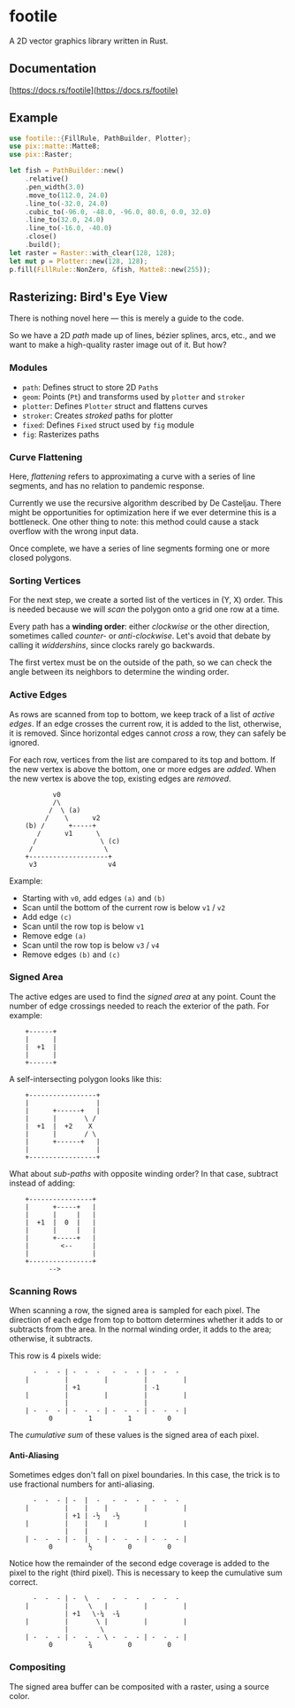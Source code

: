 # footile
A 2D vector graphics library written in Rust.

## Documentation
[https://docs.rs/footile](https://docs.rs/footile)

## Example
```rust
use footile::{FillRule, PathBuilder, Plotter};
use pix::matte::Matte8;
use pix::Raster;

let fish = PathBuilder::new()
    .relative()
    .pen_width(3.0)
    .move_to(112.0, 24.0)
    .line_to(-32.0, 24.0)
    .cubic_to(-96.0, -48.0, -96.0, 80.0, 0.0, 32.0)
    .line_to(32.0, 24.0)
    .line_to(-16.0, -40.0)
    .close()
    .build();
let raster = Raster::with_clear(128, 128);
let mut p = Plotter::new(128, 128);
p.fill(FillRule::NonZero, &fish, Matte8::new(255));
```

## Rasterizing: Bird's Eye View

There is nothing novel here — this is merely a guide to the code.

So we have a 2D *path* made up of lines, bézier splines, arcs, etc., and we want
to make a high-quality raster image out of it.  But how?

### Modules

* `path`: Defines struct to store 2D `Path`s
* `geom`: Points (`Pt`) and transforms used by `plotter` and `stroker`
* `plotter`: Defines `Plotter` struct and flattens curves
* `stroker`: Creates *stroked* paths for plotter
* `fixed`: Defines `Fixed` struct used by `fig` module
* `fig`: Rasterizes paths

### Curve Flattening

Here, *flattening* refers to approximating a curve with a series of line
segments, and has no relation to pandemic response.

Currently we use the recursive algorithm described by De Casteljau.  There might
be opportunities for optimization here if we ever determine this is a
bottleneck.  One other thing to note: this method could cause a stack overflow
with the wrong input data.

Once complete, we have a series of line segments forming one or more closed
polygons.

### Sorting Vertices

For the next step, we create a sorted list of the vertices in (Y, X) order.
This is needed because we will *scan* the polygon onto a grid one row at a time.

Every path has a **winding order**: either *clockwise* or the other direction,
sometimes called *counter-* or *anti-clockwise*.  Let's avoid that debate by
calling it *widdershins*, since clocks rarely go backwards.

The first vertex must be on the outside of the path, so we can check the angle
between its neighbors to determine the winding order.

### Active Edges

As rows are scanned from top to bottom, we keep track of a list of *active
edges*.  If an edge crosses the current row, it is added to the list, otherwise,
it is removed.  Since horizontal edges cannot *cross* a row, they can safely be
ignored.

For each row, vertices from the list are compared to its top and bottom.  If
the new vertex is above the bottom, one or more edges are *added*.  When the
new vertex is above the top, existing edges are *removed*.

```bob
           v0
           /\
          /  \ (a)
         /    \      v2
    (b) /      +-----+
       /      v1      \
      /                \ (c)
     /                  \
    +--------------------+
     v3                  v4
```

Example:
* Starting with `v0`, add edges `(a)` and `(b)`
* Scan until the bottom of the current row is below `v1` / `v2`
* Add edge `(c)`
* Scan until the row top is below `v1`
* Remove edge `(a)`
* Scan until the row top is below `v3` / `v4`
* Remove edges `(b)` and `(c)`

### Signed Area

The active edges are used to find the *signed area* at any point.  Count the
number of edge crossings needed to reach the exterior of the path.  For example:

```bob
    +------+
    |      |
    |  +1  |
    |      |
    +------+
```

A self-intersecting polygon looks like this:

```bob
    +-----------------+
    |                 |
    |      +------+   |
    |      |       \ /
    |  +1  |  +2    X
    |      |       / \
    |      +------+   |
    |                 |
    +-----------------+
```

What about *sub-paths* with opposite winding order?  In that case, subtract
instead of adding:

```bob
    +----------------+
    |      +-----+   |
    |      |     |   |
    |  +1  |  0  |   |
    |      |     |   |
    |      +-----+   |
    |        <--     |
    |                |
    +----------------+
          -->
```

### Scanning Rows

When scanning a row, the signed area is sampled for each pixel.  The direction
of each edge from top to bottom determines whether it adds to or subtracts from
the area.  In the normal winding order, it adds to the area; otherwise, it
subtracts.

This row is 4 pixels wide:

```bob
      -  -  - | -  -  -   -  -  - | -  -  -
    |         |         |         |         |
              | +1                | -1
    |         |         |         |         |
              |                   |      
    | -  -  - | -  -  - | -  -  - | -  -  - |
          0         1         1         0
```

The *cumulative sum* of these values is the signed area of each pixel.

#### Anti-Aliasing

Sometimes edges don't fall on pixel boundaries.  In this case, the trick is to
use fractional numbers for anti-aliasing.

```bob
      -  -  - | -  |  -   -  -  -   -  -  -
    |         |    |    |         |         |
              | +1 | -½   -½
    |         |    |    |         |         |
              |    |                     
    | -  -  - | -  |  - | -  -  - | -  -  - |
          0         ½         0         0
```

Notice how the remainder of the second edge coverage is added to the pixel to
the right (third pixel).  This is necessary to keep the cumulative sum correct.

```bob
      -  -  - | -  \  -   -  -  -   -  -  -
    |         |     \   |         |         |
              | +1   \-¼  -¾
    |         |       \ |         |         |
              |        \
    | -  -  - | -  -  - \ -  -  - | -  -  - |
          0         ¾         0         0
```

### Compositing

The signed area buffer can be composited with a raster, using a source color.
